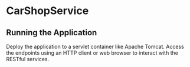 # CarShopService

## Running the Application
Deploy the application to a servlet container like Apache Tomcat. Access the endpoints using an HTTP client or web browser to interact with the RESTful services.
